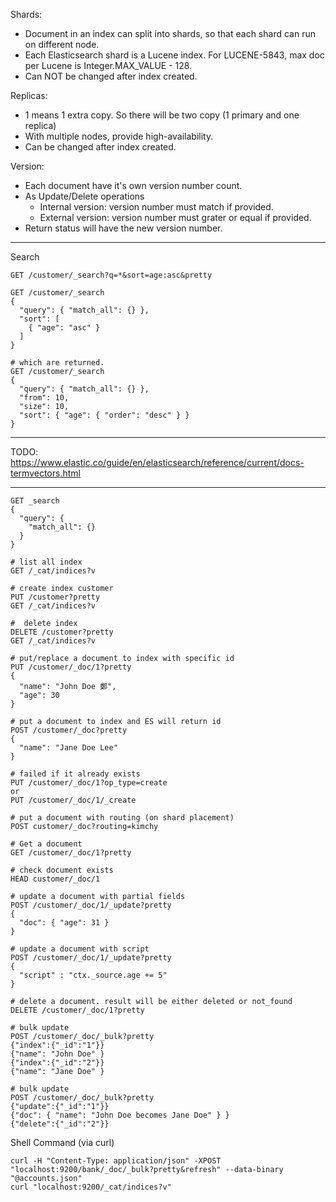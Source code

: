 Shards:
* Document in an index can split into shards, so that each shard can run on different node.
* Each Elasticsearch shard is a Lucene index. For LUCENE-5843, max doc per Lucene is Integer.MAX_VALUE - 128.
* Can NOT be changed after index created.

Replicas:
* 1 means 1 extra copy. So there will be two copy (1 primary and one replica)
* With multiple nodes, provide high-availability.
* Can be changed after index created.

Version:
* Each document have it's own version number count.
* As Update/Delete operations
  * Internal version: version number must match if provided.
  * External version: version number must grater or equal if provided.
* Return status will have the new version number.

-------

Search
```
GET /customer/_search?q=*&sort=age:asc&pretty

GET /customer/_search
{
  "query": { "match_all": {} },
  "sort": [
    { "age": "asc" }
  ]
}

# which are returned.
GET /customer/_search
{
  "query": { "match_all": {} },
  "from": 10,
  "size": 10,
  "sort": { "age": { "order": "desc" } }
}
```
-------

TODO: https://www.elastic.co/guide/en/elasticsearch/reference/current/docs-termvectors.html

------

```
GET _search
{
  "query": {
    "match_all": {}
  }
}

# list all index
GET /_cat/indices?v

# create index customer
PUT /customer?pretty
GET /_cat/indices?v

#  delete index
DELETE /customer?pretty
GET /_cat/indices?v

# put/replace a document to index with specific id
PUT /customer/_doc/1?pretty
{
  "name": "John Doe 鄭",
  "age": 30
}

# put a document to index and ES will return id
POST /customer/_doc?pretty
{
  "name": "Jane Doe Lee"
}

# failed if it already exists
PUT /customer/_doc/1?op_type=create
or
PUT /customer/_doc/1/_create

# put a document with routing (on shard placement)
POST customer/_doc?routing=kimchy

# Get a document
GET /customer/_doc/1?pretty

# check document exists
HEAD customer/_doc/1

# update a document with partial fields
POST /customer/_doc/1/_update?pretty
{
  "doc": { "age": 31 }
}

# update a document with script
POST /customer/_doc/1/_update?pretty
{
  "script" : "ctx._source.age += 5"
}

# delete a document. result will be either deleted or not_found
DELETE /customer/_doc/1?pretty

# bulk update
POST /customer/_doc/_bulk?pretty
{"index":{"_id":"1"}}
{"name": "John Doe" }
{"index":{"_id":"2"}}
{"name": "Jane Doe" }

# bulk update
POST /customer/_doc/_bulk?pretty
{"update":{"_id":"1"}}
{"doc": { "name": "John Doe becomes Jane Doe" } }
{"delete":{"_id":"2"}}
```

Shell Command (via curl)
```
curl -H "Content-Type: application/json" -XPOST "localhost:9200/bank/_doc/_bulk?pretty&refresh" --data-binary "@accounts.json"
curl "localhost:9200/_cat/indices?v"
```